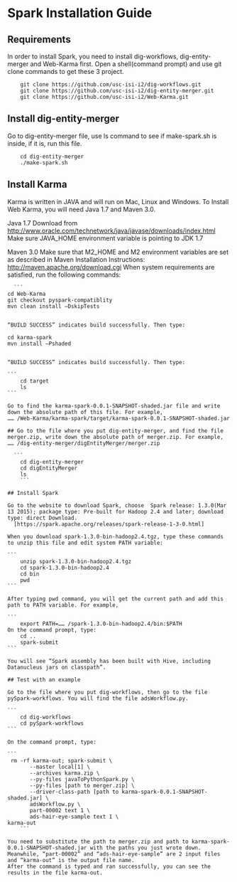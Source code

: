 

# Spark Installation Guide


## Requirements

In order to install Spark, you need to install dig-workflows, dig-entity-merger and Web-Karma first.
Open a shell(command prompt) and use git clone commands to get these 3 project.

```
	git clone https://github.com/usc-isi-i2/dig-workflows.git
	git clone https://github.com/usc-isi-i2/dig-entity-merger.git
	git clone https://github.com/usc-isi-i2/Web-Karma.git
```

## Install dig-entity-merger

Go to dig-entity-merger file, use ls command to see if make-spark.sh is inside, if it is, run this file.

```
	cd dig-entity-merger
	./make-spark.sh
```

## Install Karma

Karma is written in JAVA and will run on Mac, Linux and Windows. To Install Web Karma, you will need Java 1.7 and Maven 3.0.

Java 1.7
Download from http://www.oracle.com/technetwork/java/javase/downloads/index.html
Make sure JAVA_HOME environment variable is pointing to JDK 1.7

Maven 3.0
Make sure that M2_HOME and M2 environment variables are set as described in Maven Installation Instructions: http://maven.apache.org/download.cgi
	 When system requirements are satisfied, run the following commands:

	  ```
	cd Web-Karma
	git checkout pyspark-compatiblity
	mvn clean install –DskipTests
```

“BUILD SUCCESS” indicates build successfully. Then type:

```
	cd karma-spark
	mvn install –Pshaded
````

“BUILD SUCCESS” indicates build successfully. Then type:

```
	cd target
	ls
```

Go to find the karma-spark-0.0.1-SNAPSHOT-shaded.jar file and write down the absolute path of this file. For example,
…… /Web-Karma/karma-spark/target/karma-spark-0.0.1-SNAPSHOT-shaded.jar

## Go to the file where you put dig-entity-merger, and find the file merger.zip, write down the absolute path of merger.zip. For example, …… /dig-entity-merger/digEntityMerger/merger.zip

  ```
	cd dig-entity-merger
	cd digEntityMerger
	ls
  	```
  	
## Install Spark

Go to the website to download Spark, choose  Spark release: 1.3.0(Mar 13 2015); package type: Pre-built for Hadoop 2.4 and later; download type: direct Download.
  [https://spark.apache.org/releases/spark-release-1-3-0.html]
  
When you download spark-1.3.0-bin-hadoop2.4.tgz, type these commands to unzip this file and edit system PATH variable:

```
	unzip spark-1.3.0-bin-hadoop2.4.tgz
	cd spark-1.3.0-bin-hadoop2.4
	cd bin
	pwd
```

After typing pwd command, you will get the current path and add this path to PATH variable. For example,

```
	export PATH=…… /spark-1.3.0-bin-hadoop2.4/bin:$PATH
On the command prompt, type:
	cd ..
	spark-submit
```

You will see “Spark assembly has been built with Hive, including Datanucleus jars on classpath”.

## Test with an example

Go to the file where you put dig-workflows, then go to the file pySpark-workflows. You will find the file adsWorkflow.py.

```
	cd dig-workflows
	cd pySpark-workflows
```

On the command prompt, type:

```
 rm -rf karma-out; spark-submit \
       --master local[1] \
       --archives karma.zip \
       --py-files javaToPythonSpark.py \
       --py-files [path to merger.zip] \
       --driver-class-path [path to karma-spark-0.0.1-SNAPSHOT-shaded.jar] \
       adsWorkflow.py \
       part-00002 text 1 \
       ads-hair-eye-sample text 1 \
karma-out
	```

You need to substitute the path to merger.zip and path to karma-spark-0.0.1-SNAPSHOT-shaded.jar with the paths you just wrote down. Meanwhile, “part-00002” and “ads-hair-eye-sample” are 2 input files and “karma-out” is the output file name.
After the command is typed and ran successfully, you can see the results in the file karma-out.





